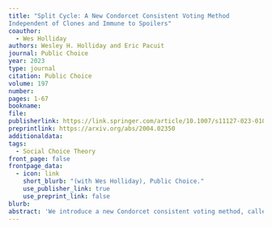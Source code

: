 ```yaml
---
title: "Split Cycle: A New Condorcet Consistent Voting Method
Independent of Clones and Immune to Spoilers"
coauthor: 
  - Wes Holliday
authors: Wesley H. Holliday and Eric Pacuit
journal: Public Choice
year: 2023
type: journal
citation: Public Choice
volume: 197
number:
pages: 1-67
bookname: 
file: 
publisherlink: https://link.springer.com/article/10.1007/s11127-023-01042-3
preprintlink: https://arxiv.org/abs/2004.02350
additionaldata:
tags: 
  - Social Choice Theory
front_page: false
frontpage_data:
  - icon: link
    short_blurb: "(with Wes Holliday), Public Choice." 
    use_publisher_link: true
    use_preprint_link: false
blurb: 
abstract: 'We introduce a new Condorcet consistent voting method, called Split Cycle. Split Cycle belongs to the small family of known voting methods satisfying independence of clones and the Pareto principle. Unlike other methods in this family, Split Cycle satisfies a new criterion we call immunity to spoilers, which concerns adding candidates to elections, as well as the known criteria of positive involvement and negative involvement, which concern adding voters to elections. Thus, relative to other clone-independent Paretian methods, Split Cycle mitigates "spoiler effects" and "strong no show paradoxes." '
---
```

    
